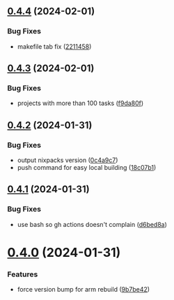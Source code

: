 ## [0.4.4](https://github.com/iloveitaly/todoist-digest/compare/v0.4.3...v0.4.4) (2024-02-01)


### Bug Fixes

* makefile tab fix ([2211458](https://github.com/iloveitaly/todoist-digest/commit/2211458c056321c5ca8e7ab46f85e1d9f678c105))



## [0.4.3](https://github.com/iloveitaly/todoist-digest/compare/v0.4.2...v0.4.3) (2024-02-01)


### Bug Fixes

* projects with more than 100 tasks ([f9da80f](https://github.com/iloveitaly/todoist-digest/commit/f9da80ff4deeccbe8ea48322ac325d7f255e7699))



## [0.4.2](https://github.com/iloveitaly/todoist-digest/compare/v0.4.1...v0.4.2) (2024-01-31)


### Bug Fixes

* output nixpacks version ([0c4a9c7](https://github.com/iloveitaly/todoist-digest/commit/0c4a9c7701da6ea6ec43378f296c88a2c82181af))
* push command for easy local building ([18c07b1](https://github.com/iloveitaly/todoist-digest/commit/18c07b13ab7fa5e92cb593560239c30d24bbe382))



## [0.4.1](https://github.com/iloveitaly/todoist-digest/compare/v0.4.0...v0.4.1) (2024-01-31)


### Bug Fixes

* use bash so gh actions doesn't complain ([d6bed8a](https://github.com/iloveitaly/todoist-digest/commit/d6bed8a94821f786a0ff321552b7c5da0404e128))



# [0.4.0](https://github.com/iloveitaly/todoist-digest/compare/v0.3.1...v0.4.0) (2024-01-31)


### Features

* force version bump for arm rebuild ([9b7be42](https://github.com/iloveitaly/todoist-digest/commit/9b7be42922fd6cb0ce6c7c0a14b003e245cd5d86))



